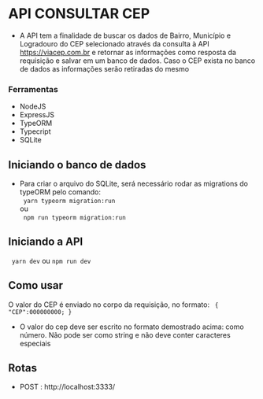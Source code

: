 # API CONSULTAR CEP

* A API tem a finalidade de buscar os dados de Bairro, Município e Logradouro do CEP selecionado através da consulta à API https://viacep.com.br e retornar as informações como resposta da requisição e  salvar em um banco de dados. Caso o CEP exista no banco de dados as informações serão retiradas do mesmo

### Ferramentas
  * NodeJS
  * ExpressJS
  * TypeORM
  * Typecript
  * SQLite

## Iniciando o banco de dados
* Para criar o arquivo do SQLite, será necessário rodar as migrations do typeORM pelo comando:<br>
<code> yarn typeorm migration:run</code>
<br>ou<br>
<code> npm run typeorm migration:run</code>

## Iniciando a API

<code> yarn dev</code>
ou
<code>npm run dev</code>


## Como usar
O valor do CEP é enviado no corpo da requisição, no formato: 
<code> {
  "CEP":000000000;
  }</code>
* O valor do cep deve ser escrito no formato demostrado acima: como número. Não pode ser como string e não deve conter caracteres especiais

## Rotas

* POST : http://localhost:3333/


